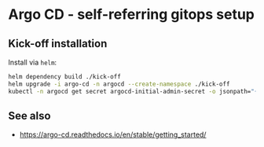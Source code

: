 # Argo CD - self-referring gitops setup

## Kick-off installation

Install via `helm`:

```bash
helm dependency build ./kick-off
helm upgrade -i argo-cd -n argocd --create-namespace ./kick-off
kubectl -n argocd get secret argocd-initial-admin-secret -o jsonpath="{.data.password}" | base64 -d ; echo
```

## See also

* https://argo-cd.readthedocs.io/en/stable/getting_started/
